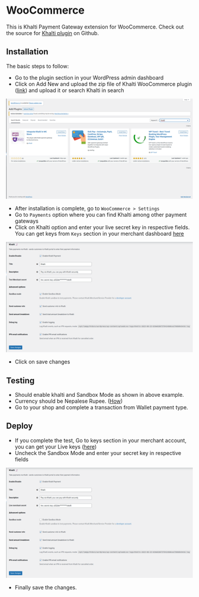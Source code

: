 # WooCommerce

This is Khalti Payment Gateway extension for WooCommerce.
Check out the source for [Khalti plugin](https://github.com/khalti/khalti-woocommerce) on Github.


## Installation ##

The basic steps to follow:

- Go to the plugin section in your WordPress admin dashboard
- Click on Add New and upload the zip file of Khalti WooCommerce plugin ([link](https://wordpress.org/plugins/integrate-khalti-in-wc-store/)) and upload it or search Khalti in search

![Upload Plugin](../img/woocommerce/woocommerce_installation.png)

- After installation is complete, go to `WooCommerce > Settings`
- Go to `Payments` option where you can find Khalti among other payment gateways
- Click on Khalti option and enter your live secret key in respective fields. You can get keys from `Keys` section in your merchant dashboard [here](https://test-admin.khalti.com/#/)

![Set up test mode](../img/woocommerce/test_mode.png)

- Click on save changes

## Testing ##

- Should enable khalti and Sandbox Mode as shown in above example.
- Currency should be Nepalese Rupee. ([How](https://docs.woocommerce.com/document/shop-currency/))
- Go to your shop and complete a transaction from Wallet payment type.

## Deploy ##

- If you complete the test, Go to keys section in your merchant account, you can get your Live keys ([here](https://admin.khalti.com/#/))
- Uncheck the Sandbox Mode and enter your secret key in respective fields

![Enable live mode](../img/woocommerce/live_mode.png)

- Finally save the changes.
